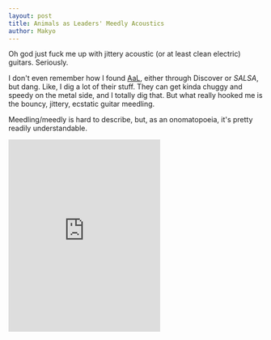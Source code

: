 ```yaml
---
layout: post
title: Animals as Leaders' Meedly Acoustics
author: Makyo
---
```


Oh god just fuck me up with jittery acoustic (or at least clean electric) guitars. Seriously.

I don't even remember how I found [AaL](http://www.animalsasleaders.org/), either through Discover or *SALSA*, but dang. Like, I dig a lot of their stuff. They can get kinda chuggy and speedy on the metal side, and I totally dig that. But what really hooked me is the bouncy, jittery, ecstatic guitar meedling.

Meedling/meedly is hard to describe, but, as an onomatopoeia, it's pretty readily understandable.

<iframe src="https://embed.spotify.com/?uri=spotify%3Auser%3Adrabmakyo%3Aplaylist%3A4pbpplvgMYkfxP4UuNKUk9" width="300" height="380" frameborder="0" allowtransparency="true"></iframe>
